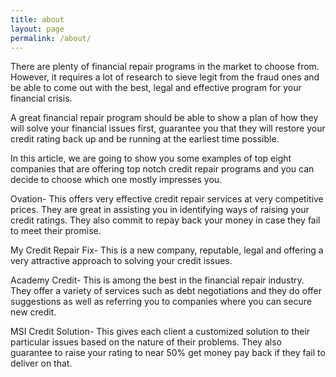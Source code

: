 ```yaml
---
title: about
layout: page
permalink: /about/
---
```

There are plenty of financial repair programs in the market to choose from. However, it requires a lot of research to sieve legit from the fraud ones and be able to come out with the best, legal and effective program for your financial crisis.

A great financial repair program should be able to show a plan of how they will solve your financial issues first, guarantee you that they will restore your credit rating back up and be running at the earliest time possible.

In this article, we are going to show you some examples of top eight companies that are offering top notch credit repair programs and you can decide to choose which one mostly impresses you.

Ovation- This offers very effective credit repair services at very competitive prices. They are great in assisting you in identifying ways of raising your credit ratings. They also commit to repay back your money in case they fail to meet their promise.

My Credit Repair Fix- This is a new company, reputable, legal and offering a very attractive approach to solving your credit issues.

Academy Credit- This is among the best in the financial repair industry. They offer a variety of services such as debt negotiations and they do offer suggestions as well as referring you to companies where you can secure new credit.

MSI Credit Solution- This gives each client a customized solution to their particular issues based on the nature of their problems. They also guarantee to raise your rating to near 50% get money pay back if they fail to deliver on that.